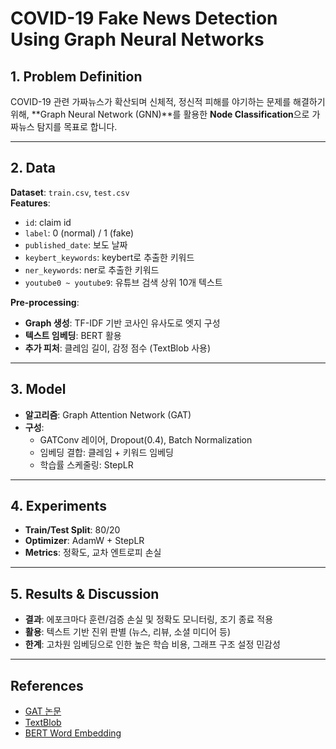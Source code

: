# COVID-19 Fake News Detection Using Graph Neural Networks

## 1. Problem Definition  
COVID-19 관련 가짜뉴스가 확산되며 신체적, 정신적 피해를 야기하는 문제를 해결하기 위해, **Graph Neural Network (GNN)**를 활용한 **Node Classification**으로 가짜뉴스 탐지를 목표로 합니다.

---

## 2. Data  
**Dataset**: `train.csv`, `test.csv`  
**Features**:  
- `id`: claim id  
- `label`: 0 (normal) / 1 (fake)  
- `published_date`: 보도 날짜  
- `keybert_keywords`: keybert로 추출한 키워드  
- `ner_keywords`: ner로 추출한 키워드  
- `youtube0 ~ youtube9`: 유튜브 검색 상위 10개 텍스트  

**Pre-processing**:  
- **Graph 생성**: TF-IDF 기반 코사인 유사도로 엣지 구성  
- **텍스트 임베딩**: BERT 활용  
- **추가 피처**: 클레임 길이, 감정 점수 (TextBlob 사용)  

---

## 3. Model  
- **알고리즘**: Graph Attention Network (GAT)  
- **구성**:  
  - GATConv 레이어, Dropout(0.4), Batch Normalization  
  - 임베딩 결합: 클레임 + 키워드 임베딩  
  - 학습률 스케줄링: StepLR  

---

## 4. Experiments  
- **Train/Test Split**: 80/20  
- **Optimizer**: AdamW + StepLR  
- **Metrics**: 정확도, 교차 엔트로피 손실  

---

## 5. Results & Discussion  
- **결과**: 에포크마다 훈련/검증 손실 및 정확도 모니터링, 조기 종료 적용  
- **활용**: 텍스트 기반 진위 판별 (뉴스, 리뷰, 소셜 미디어 등)  
- **한계**: 고차원 임베딩으로 인한 높은 학습 비용, 그래프 구조 설정 민감성  

---

## References  
- [GAT 논문](https://arxiv.org/abs/1710.10903)  
- [TextBlob](https://textblob.readthedocs.io/en/dev/)  
- [BERT Word Embedding](https://riverkangg.github.io/nlp/nlp-bertWordEmbedding/)  

